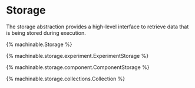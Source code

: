 # Storage

The storage abstraction provides a high-level interface to retrieve data that is being stored during execution.

{% machinable.Storage %}

{% machinable.storage.experiment.ExperimentStorage %}

{% machinable.storage.component.ComponentStorage %}

{% machinable.storage.collections.Collection %}
